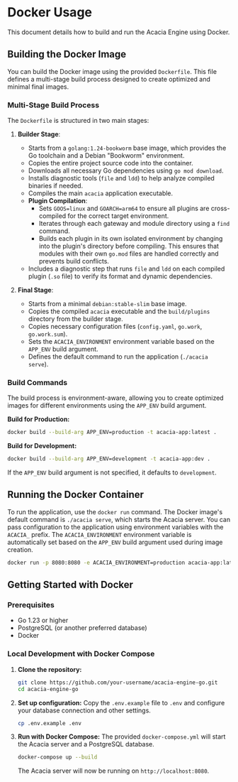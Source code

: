 # Docker Usage

This document details how to build and run the Acacia Engine using Docker.

## Building the Docker Image

You can build the Docker image using the provided `Dockerfile`. This file defines a multi-stage build process designed to create optimized and minimal final images.

### Multi-Stage Build Process

The `Dockerfile` is structured in two main stages:

1.  **Builder Stage**:
    *   Starts from a `golang:1.24-bookworm` base image, which provides the Go toolchain and a Debian "Bookworm" environment.
    *   Copies the entire project source code into the container.
    *   Downloads all necessary Go dependencies using `go mod download`.
    *   Installs diagnostic tools (`file` and `ldd`) to help analyze compiled binaries if needed.
    *   Compiles the main `acacia` application executable.
    *   **Plugin Compilation**:
        *   Sets `GOOS=linux` and `GOARCH=arm64` to ensure all plugins are cross-compiled for the correct target environment.
        *   Iterates through each gateway and module directory using a `find` command.
        *   Builds each plugin in its own isolated environment by changing into the plugin's directory before compiling. This ensures that modules with their own `go.mod` files are handled correctly and prevents build conflicts.
    *   Includes a diagnostic step that runs `file` and `ldd` on each compiled plugin (`.so` file) to verify its format and dynamic dependencies.

2.  **Final Stage**:
    *   Starts from a minimal `debian:stable-slim` base image.
    *   Copies the compiled `acacia` executable and the `build/plugins` directory from the builder stage.
    *   Copies necessary configuration files (`config.yaml`, `go.work`, `go.work.sum`).
    *   Sets the `ACACIA_ENVIRONMENT` environment variable based on the `APP_ENV` build argument.
    *   Defines the default command to run the application (`./acacia serve`).

### Build Commands

The build process is environment-aware, allowing you to create optimized images for different environments using the `APP_ENV` build argument.

**Build for Production:**

```bash
docker build --build-arg APP_ENV=production -t acacia-app:latest .
```

**Build for Development:**

```bash
docker build --build-arg APP_ENV=development -t acacia-app:dev .
```

If the `APP_ENV` build argument is not specified, it defaults to `development`.

## Running the Docker Container

To run the application, use the `docker run` command. The Docker image's default command is `./acacia serve`, which starts the Acacia server. You can pass configuration to the application using environment variables with the `ACACIA_` prefix. The `ACACIA_ENVIRONMENT` environment variable is automatically set based on the `APP_ENV` build argument used during image creation.

```bash
docker run -p 8080:8080 -e ACACIA_ENVIRONMENT=production acacia-app:latest
```

## Getting Started with Docker

### Prerequisites

*   Go 1.23 or higher
*   PostgreSQL (or another preferred database)
*   Docker

### Local Development with Docker Compose

1.  **Clone the repository:**
    ```bash
    git clone https://github.com/your-username/acacia-engine-go.git
    cd acacia-engine-go
    ```

2.  **Set up configuration:**
    Copy the `.env.example` file to `.env` and configure your database connection and other settings.
    ```bash
    cp .env.example .env
    ```

3.  **Run with Docker Compose:**
    The provided `docker-compose.yml` will start the Acacia server and a PostgreSQL database.
    ```bash
    docker-compose up --build
    ```
    The Acacia server will now be running on `http://localhost:8080`.
